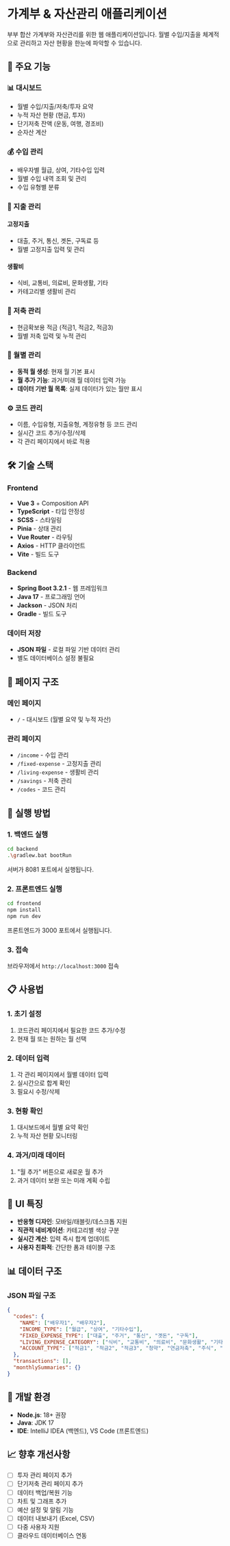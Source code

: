 # 가계부 & 자산관리 애플리케이션

부부 합산 가계부와 자산관리를 위한 웹 애플리케이션입니다. 월별 수입/지출을 체계적으로 관리하고 자산 현황을 한눈에 파악할 수 있습니다.

## 🎯 주요 기능

### 📊 대시보드
- 월별 수입/지출/저축/투자 요약
- 누적 자산 현황 (현금, 투자)
- 단기저축 잔액 (운동, 여행, 경조비)
- 순자산 계산

### 💰 수입 관리
- 배우자별 월급, 상여, 기타수입 입력
- 월별 수입 내역 조회 및 관리
- 수입 유형별 분류

### 💸 지출 관리
#### 고정지출
- 대출, 주거, 통신, 곗돈, 구독료 등
- 월별 고정지출 입력 및 관리

#### 생활비
- 식비, 교통비, 의료비, 문화생활, 기타
- 카테고리별 생활비 관리

### 💎 저축 관리
- 현금확보용 적금 (적금1, 적금2, 적금3)
- 월별 저축 입력 및 누적 관리

### 📅 월별 관리
- **동적 월 생성**: 현재 월 기본 표시
- **월 추가 기능**: 과거/미래 월 데이터 입력 가능
- **데이터 기반 월 목록**: 실제 데이터가 있는 월만 표시

### ⚙️ 코드 관리
- 이름, 수입유형, 지출유형, 계정유형 등 코드 관리
- 실시간 코드 추가/수정/삭제
- 각 관리 페이지에서 바로 적용

## 🛠 기술 스택

### Frontend
- **Vue 3** + Composition API
- **TypeScript** - 타입 안정성
- **SCSS** - 스타일링
- **Pinia** - 상태 관리
- **Vue Router** - 라우팅
- **Axios** - HTTP 클라이언트
- **Vite** - 빌드 도구

### Backend
- **Spring Boot 3.2.1** - 웹 프레임워크
- **Java 17** - 프로그래밍 언어
- **Jackson** - JSON 처리
- **Gradle** - 빌드 도구

### 데이터 저장
- **JSON 파일** - 로컬 파일 기반 데이터 관리
- 별도 데이터베이스 설정 불필요

## 📱 페이지 구조

### 메인 페이지
- `/` - 대시보드 (월별 요약 및 누적 자산)

### 관리 페이지
- `/income` - 수입 관리
- `/fixed-expense` - 고정지출 관리
- `/living-expense` - 생활비 관리
- `/savings` - 저축 관리
- `/codes` - 코드 관리

## 🚀 실행 방법

### 1. 백엔드 실행
```bash
cd backend
.\gradlew.bat bootRun
```
서버가 8081 포트에서 실행됩니다.

### 2. 프론트엔드 실행
```bash
cd frontend
npm install
npm run dev
```
프론트엔드가 3000 포트에서 실행됩니다.

### 3. 접속
브라우저에서 `http://localhost:3000` 접속

## 📋 사용법

### 1. 초기 설정
1. 코드관리 페이지에서 필요한 코드 추가/수정
2. 현재 월 또는 원하는 월 선택

### 2. 데이터 입력
1. 각 관리 페이지에서 월별 데이터 입력
2. 실시간으로 합계 확인
3. 필요시 수정/삭제

### 3. 현황 확인
1. 대시보드에서 월별 요약 확인
2. 누적 자산 현황 모니터링

### 4. 과거/미래 데이터
1. "월 추가" 버튼으로 새로운 월 추가
2. 과거 데이터 보완 또는 미래 계획 수립

## 🎨 UI 특징

- **반응형 디자인**: 모바일/태블릿/데스크톱 지원
- **직관적 네비게이션**: 카테고리별 색상 구분
- **실시간 계산**: 입력 즉시 합계 업데이트
- **사용자 친화적**: 간단한 폼과 테이블 구조

## 📊 데이터 구조

### JSON 파일 구조
```json
{
  "codes": {
    "NAME": ["배우자1", "배우자2"],
    "INCOME_TYPE": ["월급", "상여", "기타수입"],
    "FIXED_EXPENSE_TYPE": ["대출", "주거", "통신", "곗돈", "구독"],
    "LIVING_EXPENSE_CATEGORY": ["식비", "교통비", "의료비", "문화생활", "기타"],
    "ACCOUNT_TYPE": ["적금1", "적금2", "적금3", "청약", "연금저축", "주식", "코인", "운동", "여행", "경조비"]
  },
  "transactions": [],
  "monthlySummaries": {}
}
```

## 🔧 개발 환경

- **Node.js**: 18+ 권장
- **Java**: JDK 17
- **IDE**: IntelliJ IDEA (백엔드), VS Code (프론트엔드)

## 📈 향후 개선사항

- [ ] 투자 관리 페이지 추가
- [ ] 단기저축 관리 페이지 추가
- [ ] 데이터 백업/복원 기능
- [ ] 차트 및 그래프 추가
- [ ] 예산 설정 및 알림 기능
- [ ] 데이터 내보내기 (Excel, CSV)
- [ ] 다중 사용자 지원
- [ ] 클라우드 데이터베이스 연동